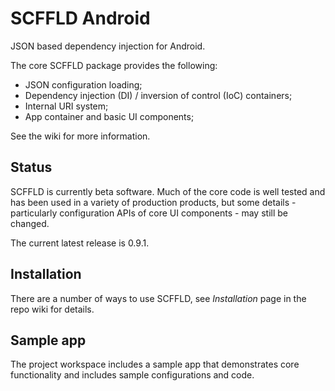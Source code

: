 # SCFFLD Android
JSON based dependency injection for Android.

The core SCFFLD package provides the following:

* JSON configuration loading;
* Dependency injection (DI) / inversion of control (IoC) containers;
* Internal URI system;
* App container and basic UI components;

See the wiki for more information.

## Status
SCFFLD is currently beta software. Much of the core code is well tested and has been used in a variety of production products, but some details - particularly configuration APIs of core UI components - may still be changed.

The current latest release is 0.9.1.

## Installation
There are a number of ways to use SCFFLD, see _Installation_ page in the repo wiki for details.

## Sample app
The project workspace includes a sample app that demonstrates core functionality and includes sample configurations and code.

